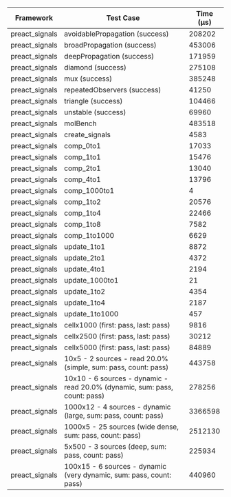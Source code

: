 | Framework | Test Case | Time (μs) |
| --- | --- | --- |
| preact_signals | avoidablePropagation (success) | 208202 |
| preact_signals | broadPropagation (success) | 453006 |
| preact_signals | deepPropagation (success) | 171959 |
| preact_signals | diamond (success) | 275108 |
| preact_signals | mux (success) | 385248 |
| preact_signals | repeatedObservers (success) | 41250 |
| preact_signals | triangle (success) | 104466 |
| preact_signals | unstable (success) | 69960 |
| preact_signals | molBench | 483518 |
| preact_signals | create_signals | 4583 |
| preact_signals | comp_0to1 | 17033 |
| preact_signals | comp_1to1 | 15476 |
| preact_signals | comp_2to1 | 13040 |
| preact_signals | comp_4to1 | 13796 |
| preact_signals | comp_1000to1 | 4 |
| preact_signals | comp_1to2 | 20576 |
| preact_signals | comp_1to4 | 22466 |
| preact_signals | comp_1to8 | 7582 |
| preact_signals | comp_1to1000 | 6629 |
| preact_signals | update_1to1 | 8872 |
| preact_signals | update_2to1 | 4372 |
| preact_signals | update_4to1 | 2194 |
| preact_signals | update_1000to1 | 21 |
| preact_signals | update_1to2 | 4354 |
| preact_signals | update_1to4 | 2187 |
| preact_signals | update_1to1000 | 457 |
| preact_signals | cellx1000 (first: pass, last: pass) | 9816 |
| preact_signals | cellx2500 (first: pass, last: pass) | 30212 |
| preact_signals | cellx5000 (first: pass, last: pass) | 84889 |
| preact_signals | 10x5 - 2 sources - read 20.0% (simple, sum: pass, count: pass) | 443758 |
| preact_signals | 10x10 - 6 sources - dynamic - read 20.0% (dynamic, sum: pass, count: pass) | 278256 |
| preact_signals | 1000x12 - 4 sources - dynamic (large, sum: pass, count: pass) | 3366598 |
| preact_signals | 1000x5 - 25 sources (wide dense, sum: pass, count: pass) | 2512130 |
| preact_signals | 5x500 - 3 sources (deep, sum: pass, count: pass) | 225934 |
| preact_signals | 100x15 - 6 sources - dynamic (very dynamic, sum: pass, count: pass) | 440960 |

